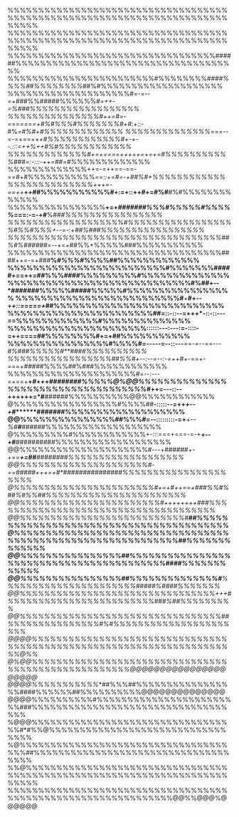 %%%%%%%%%%%%%%%%%%%%%%%%%%%%%%%%%%%%%%%%%%%%%%%%%%%%%%%%%%%%%%%%%%%%%%%%%%%%%
%%%%%%%%%%%%%%%%%%%%%%%%%%%%%%%%%%%%%%%%%%%%%%%%%%%%%%%%%%%%%%%%%%%%%%%%%%%%%
%%%%%%%%%%%%%%%%%%%%%%%%%%%%%%%%%%######%%%%%%%%%%%%%%%%%%%%%%%%%%%%%%%%%%%%%
%%%%%%%%%%%%%%%%%%%%%%%%#%%%%%%%%##*##%%%%##%%%%%%%%*##%#%%%%%%%%%%%%%%%%%%%%
%%%%%%%%%%%%%%%%%%%%#=-=--=+###%%#####%%%%%%#=****++*-=%###%%%%%%%%%%%%%%%%%%
%%%%%%%%%%%%%%%#++=#=-=======+#%#%%%#%%%%%%%*#+*#*:+::-#%*=#%#+#%%%%%%%%%%%%%
%%%%%%%%%%%%%%*===--=-=+==+***++#%%%%%%%%%%%%#+-+--.:::*=++%++#%#%%%%%%%%%%%%
%%%%%%%%%%%%%#+=+====+++++=+=+=*#%%%%%%%%%%%###=:-:::-++=##*=*#%*%%%%%%%%%%%%
%%%%%%%%%%%%%++=-=++==-==-==*#*+#%%%%%%%%%%%*==::*+=*#=-+##***%#+%%%%%%%%%%%%
%%%%%%%%%%%%%%*+++=-==**++***++##%%%%%%%%%%%#+:=+::++#+=#%#**#%#%%%%%%%%%%%%%
%%%%%%%%%%%%%%%%**+=+*#######%%%#%%%%%#%%%%%*===:-=-+#**%##*#%%%%%%%%%%%%%%%%
%%%%%%%%%%%%%%%%%%%#%%%%%%%%%%%%%%%%%%#%%#%%%+*--=-:+*##%###%%%%%%%%%%%%%%%%%
%%%%%%%%%%%%%%%%%%%%%%%%%%%%%%%%%%%##%#%######*=--+=+##%%+%%%%%###%%%%%%%%%%%
%%%%%%%%%%%%%%%%%%%%%%%%%%%%%%%%%%%####++=-=+###**%*#%%%*#%%%%##%%%%%%%%%%%%%
%%%%%%%%%%%%%%%%%%%%%%%%%#%%%%%%%#####+==++=##%%%####%%%%%%%%%#%%%%%%%%%%%%%%
%%%%%%%%%%%%%%%%%%%%%%%%%%%%%#%##+--*#######%%%%%#####%%%%%#%%%%%%%%%%%%%%%%%
%%%%%%%%%%%%%%%%%%%%%%%%%%#**+**#+--+*+::=====+*##%%%%%%%%%%%%%%%%%%%%%%%%%%%
%%%%%%%%%%%%%%%%%%%%%%%##=::-::--=+++*-::-::---==%%%%%%%%%%%%%#%%%%%%%%%%%%%%
%%%%%%%%%%%%%%%%%%%%%%::::::---:---:=-::::-=++====##%%%%%%%%#+=+##%%%%%%%%%%%
%%%%%%%%%%%%%%%%#%%%%#=-----=--::---**==-=--==---*#%###%%%%%#**####%%%%%%%%%%
%%%%%%%%%%%%%%%%%##%%#+--:--=--:-=++*#+-==+-===+*####*#%%%%##%###%%%%%%%%%%%%
%%%%%%%%%%%%%%%%%%%%%#=--:---=+==+**+*#*+*+*+*########%%%%%@%@@%%%%%%%%%%%%%%
%%%%%%%%%%%%%%%%%%%%%%#*++=---::--++++++=*#**##*#*###%%%%%%%%%%@@%%%%%%%%%%%%
@%%%%%%%%%%%%%%%%%#%%%%##**-:::::--=++*+--+#*******#######%%%%%%%%%%%%%%%%%%%
@@%%%%%%%%%%%%%%%##%%%#=--:::::::::-=+**+--*%#**#**#####*#%%%%%%%%%%%%%%%%%%%
@%%%%%%%%%#%%%%%%%%%%%%+-:::===+===-=-+**+--+#**##########%%%%%%%%%%%%%%%%%%%
@@%%%%%%%%%%%%%%%%%%%%%#---+######+-+==***+=*##***########%%%%%%%%%%%%%%%%%%%
@@%%%%%%%%%%%%%%%%%%%%%#-==#####**+++=+#*###############%%%%%%%%%%%%%%%%%%%%%
@%%%%%%%%%%%%%%%%%%%%%%%#+=+**#*++==*+*###%%#%##%#%%##%%%%%%%%%%%%%%%%%%%%%%%
@@%%%%%%%%%%%%%%%%%%%%%%%#*++++++++**###%%%%%%%%%%%%%%%%%%%%%%%%%%%%%%%%%%%%%
@@%%%%%%%%%%%%%%%%%%%%%%%%%%%#*****##%%%%%%%%%%%%%%%%%%%%%%%%%%%%%%%%%%%%%%%%
@%%%%%%%%%%%%%%%%%%%%%%%%%%%%%%%%%%%%%%%%%%%%%%%%%%%%%%%%%%%%%##%%%%%%%%%%%%%
@@%%%%%%%%%%%%%%%%##%%%%%%%%%%%%%%%%%%%%%%%%%%%%%%%%%%%%%%%%%####%%%%%%%%%%%%
@@%%%%%%%%%%%%%%%%##%%%%%%%%%%%%%%#***%%%%%%%%%%%%%%%%%%%%%%#####%####%%%%%%%
@@%%%%%%%%%%%%%%%%%%%%%%%%%%%%%%%%+++#%%%%%%%%%%%%%%%%%%%%%%%%###%##%%%%%%%%%
@@%%%%%%%%%%%%%%%%%%%%%%%%%%%%%%%%%##%%%%%%%%%%%%%%%#%#%%%%%%%%%%%%%%%%%%%%%%
@@@@%%%%%%%%%%%%%%%%%%%%%%%%%%%%%%%%%%%%%%%%%%%%%%%%%%%%%%%%%%%%%%%%%%%%%%@%%
@%@@%%%%%%%%%%%%%%%%%%%%%%%%%%%%%%%%%%%%%%%%%%%%%%%%%%%%@@@@@@@@@@@@@@@@@@@@@
@@@@%%%%%%%%%%%**##%%%##%%%%%%%%%%%%%%%%%####%%%%%%##%%%%%%%%%%@@@@@@@@@@@@@@
@@@@%%%%%%%%%%#%%%%%%%%%%%%%%%%%%%%%%%%###%%%%%%%%%%%%%%%%%%%%%%%%%%%%%%%%%%%
%@@@%%%%%%%%%%%%%%%%%%%%%%%%%%%%%%%%%%#*#%%@%%%%%%%%%%%%%%%%%%%%%%%%%%%%%%%%%
%@%%%%%%%%%%%%%%%%%%%%%%%%%%%%%%%%%%%%%##%%%%%%%%%%%%%%%%%%%%%%%%%%%%%%%%%%%%
%%@%%%%%%%%%%%%%%%%%%%%%%%%%%%%%%%%%%%%%%%%%%%%%%%%%%%%%%%%%%%%%%%%%%%%%%%%%%
%%%%%%%%%%%%%%%%%%%%%%%%%%%%%%%%%%%%%%%%%%%%%%%%%%%%%%%%%%%%%%%@@%%@@@%@@@@@@
